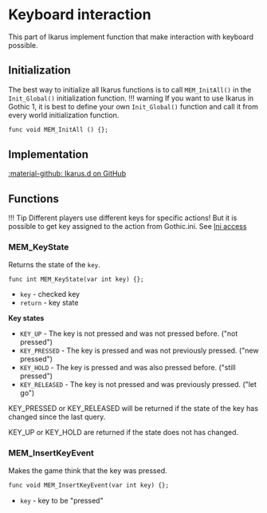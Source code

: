 # Keyboard interaction
This part of Ikarus implement function that make interaction with keyboard possible.

## Initialization
The best way to initialize all Ikarus functions is to call `MEM_InitAll()` in the `Init_Global()` initialization function. 
!!! warning
    If you want to use Ikarus in Gothic 1, it is best to define your own `Init_Global()` function and call it from every world initialization function.

```dae
func void MEM_InitAll () {};
```

## Implementation
[:material-github: Ikarus.d on GitHub](https://github.com/Lehona/Ikarus/blob/master/Ikarus.d)

## Functions
!!! Tip
    Different players use different keys for specific actions! But it is possible to get key assigned to the action from Gothic.ini. See [Ini access](ini_access.md#key-functions)
### MEM_KeyState
Returns the state of the `key`.
```dae
func int MEM_KeyState(var int key) {};
```

- `key` - checked key
- `return` - key state

**Key states**

- `KEY_UP` - The key is not pressed and was not pressed before. ("not pressed")
- `KEY_PRESSED` - The key is pressed and was not previously pressed. ("new pressed")
- `KEY_HOLD` - The key is pressed and was also pressed before. ("still pressed")
- `KEY_RELEASED` - The key is not pressed and was previously pressed. ("let go")

KEY_PRESSED or KEY_RELEASED will be returned if the state of the key has changed since the last query.

KEY_UP or KEY_HOLD are returned if the state does not has changed.

### MEM_InsertKeyEvent
Makes the game think that the key was pressed.
```dae
func void MEM_InsertKeyEvent(var int key) {};
```

- `key` - key to be "pressed"